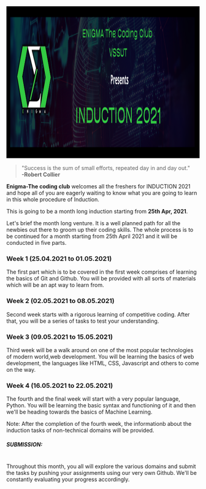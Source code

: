 <img src="induction banner.png" height="396px" width="1584px">

>"Success is the sum of small efforts, repeated day in and day out."<br> **-Robert Collier**

**Enigma-The coding club** welcomes all the freshers for INDUCTION 2021 and hope all of you are eagerly waiting to know what you are going to learn in this whole procedure of Induction.

This is going to be a month long induction starting from **25th Apr, 2021**. 

Let's brief the month long venture. It is a well planned path for all the newbies out there to groom up their coding skills. The whole process is to be continued for a month starting from 25th April 2021 and it will be conducted in five parts.

### Week 1 (25.04.2021 to 01.05.2021)
The first part which is to be covered in the first week comprises of learning the basics of Git and Github. You will be provided with all sorts of materials which will be an apt way to learn from.<br>

### Week 2 (02.05.2021 to 08.05.2021)
Second week starts with a rigorous learning of competitive coding. After that, you will be a series of tasks to test your understanding.<br>

### Week 3 (09.05.2021 to 15.05.2021)
Third week will be a walk around on one of the most popular technologies of modern world,web development. You will be learning the basics of web development, the languages like HTML, CSS, Javascript and others to come on the way.<br>

### Week 4 (16.05.2021 to 22.05.2021)
The fourth and the final week will start with a very popular language, Python. You will be learning the basic syntax and functioning of it and then we'll be heading towards the basics of Machine Learning.<br>

Note: After the completion of the fourth week, the informationb about the induction tasks of non-technical domains will be provided.

##### SUBMISSION: <br>
<br>
Throughout this month, you all will explore the various domains and submit the tasks by pushing your assignments using our very own Github. We'll be constantly evaluating your progress accordingly. 
